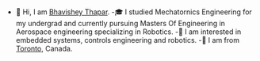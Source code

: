 * 👋 Hi, I am [Bhavishey Thapar](https://bhavisheythapar.com/).
-🎓 I studied Mechatornics Engineering for my undergrad and currently pursuing Masters Of Engineering in Aerospace engineering specializing in Robotics.
-👀 I am interested in embedded systems, controls engineering and robotics.
-🍁 I am from [Toronto](https://www.toronto.ca/), Canada.


<!---
bhavisheythapar/bhavisheythapar is a ✨ special ✨ repository because its `README.md` (this file) appears on your GitHub profile.
You can click the Preview link to take a look at your changes.
--->
